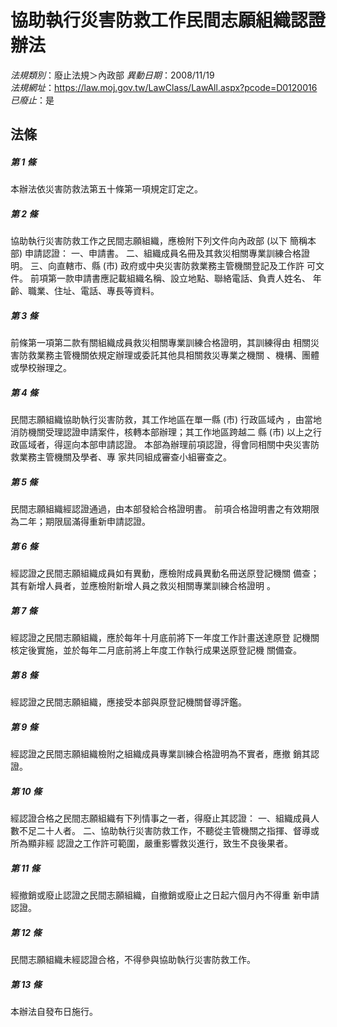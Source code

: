 # 協助執行災害防救工作民間志願組織認證辦法

*法規類別*：廢止法規＞內政部
*異動日期*：2008/11/19  
*法規網址*：https://law.moj.gov.tw/LawClass/LawAll.aspx?pcode=D0120016
*已廢止*：是


## 法條
##### 第 1 條
本辦法依災害防救法第五十條第一項規定訂定之。


##### 第 2 條
協助執行災害防救工作之民間志願組織，應檢附下列文件向內政部 (以下
簡稱本部) 申請認證：
一、申請書。
二、組織成員名冊及其救災相關專業訓練合格證明。
三、向直轄市、縣 (市) 政府或中央災害防救業務主管機關登記及工作許
    可文件。
前項第一款申請書應記載組織名稱、設立地點、聯絡電話、負責人姓名、
年齡、職業、住址、電話、專長等資料。


##### 第 3 條
前條第一項第二款有關組織成員救災相關專業訓練合格證明，其訓練得由
相關災害防救業務主管機關依規定辦理或委託其他具相關救災專業之機關
、機構、團體或學校辦理之。


##### 第 4 條
民間志願組織協助執行災害防救，其工作地區在單一縣 (市) 行政區域內
，由當地消防機關受理認證申請案件，核轉本部辦理；其工作地區跨越二
縣 (市) 以上之行政區域者，得逕向本部申請認證。
本部為辦理前項認證，得會同相關中央災害防救業務主管機關及學者、專
家共同組成審查小組審查之。


##### 第 5 條
民間志願組織經認證通過，由本部發給合格證明書。
前項合格證明書之有效期限為二年；期限屆滿得重新申請認證。


##### 第 6 條
經認證之民間志願組織成員如有異動，應檢附成員異動名冊送原登記機關
備查；其有新增人員者，並應檢附新增人員之救災相關專業訓練合格證明
。


##### 第 7 條
經認證之民間志願組織，應於每年十月底前將下一年度工作計畫送達原登
記機關核定後實施，並於每年二月底前將上年度工作執行成果送原登記機
關備查。


##### 第 8 條
經認證之民間志願組織，應接受本部與原登記機關督導評鑑。


##### 第 9 條
經認證之民間志願組織檢附之組織成員專業訓練合格證明為不實者，應撤
銷其認證。


##### 第 10 條
經認證合格之民間志願組織有下列情事之一者，得廢止其認證：
一、組織成員人數不足二十人者。
二、協助執行災害防救工作，不聽從主管機關之指揮、督導或所為顯非經
    認證之工作許可範圍，嚴重影響救災進行，致生不良後果者。


##### 第 11 條
經撤銷或廢止認證之民間志願組織，自撤銷或廢止之日起六個月內不得重
新申請認證。


##### 第 12 條
民間志願組織未經認證合格，不得參與協助執行災害防救工作。


##### 第 13 條
本辦法自發布日施行。



